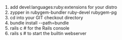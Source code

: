 1. add devel:languages:ruby:extensions for your distro
2. zypper in rubygem-bundler ruby-devel rubygem-pg
3. cd into your GIT checkout directory
4. bundle install --path=bundle
5. rails c # for the Rails console
6. rails s # to start the builtin webserver
